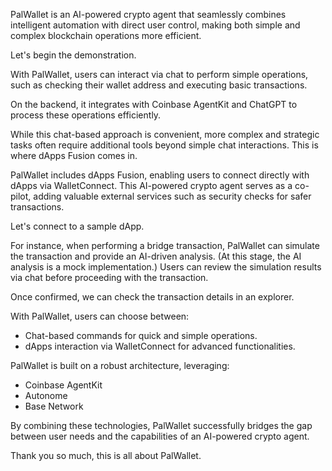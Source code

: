 PalWallet is an AI-powered crypto agent that seamlessly combines intelligent automation with direct user control, making both simple and complex blockchain operations more efficient.

Let's begin the demonstration.

With PalWallet, users can interact via chat to perform simple operations, such as checking their wallet address and executing basic transactions.

On the backend, it integrates with Coinbase AgentKit and ChatGPT to process these operations efficiently.

While this chat-based approach is convenient, more complex and strategic tasks often require additional tools beyond simple chat interactions. This is where dApps Fusion comes in.

PalWallet includes dApps Fusion, enabling users to connect directly with dApps via WalletConnect. This AI-powered crypto agent serves as a co-pilot, adding valuable external services such as security checks for safer transactions.

Let's connect to a sample dApp.

For instance, when performing a bridge transaction, PalWallet can simulate the transaction and provide an AI-driven analysis. (At this stage, the AI analysis is a mock implementation.) Users can review the simulation results via chat before proceeding with the transaction.

Once confirmed, we can check the transaction details in an explorer.

With PalWallet, users can choose between:

- Chat-based commands for quick and simple operations.
- dApps interaction via WalletConnect for advanced functionalities.

PalWallet is built on a robust architecture, leveraging:

- Coinbase AgentKit
- Autonome
- Base Network

By combining these technologies, PalWallet successfully bridges the gap between user needs and the capabilities of an AI-powered crypto agent.

Thank you so much, this is all about PalWallet.
